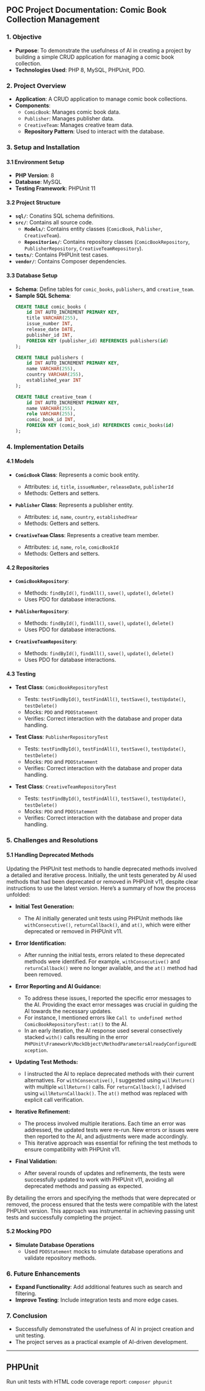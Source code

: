 ## POC Project Documentation: Comic Book Collection Management

### 1. **Objective**
   - **Purpose**: To demonstrate the usefulness of AI in creating a project by building a simple CRUD application for managing a comic book collection.
   - **Technologies Used**: PHP 8, MySQL, PHPUnit, PDO.

### 2. **Project Overview**
   - **Application**: A CRUD application to manage comic book collections.
   - **Components**:
     - `ComicBook`: Manages comic book data.
     - `Publisher`: Manages publisher data.
     - `CreativeTeam`: Manages creative team data.
     - **Repository Pattern**: Used to interact with the database.

### 3. **Setup and Installation**

#### 3.1 **Environment Setup**
   - **PHP Version**: 8
   - **Database**: MySQL
   - **Testing Framework**: PHPUnit 11

#### 3.2 **Project Structure**
   - **`sql/`**: Conatins SQL schema definitions.
   - **`src/`**: Contains all source code.
     - **`Models/`**: Contains entity classes (`ComicBook`, `Publisher`, `CreativeTeam`).
     - **`Repositories/`**: Contains repository classes (`ComicBookRepository`, `PublisherRepository`, `CreativeTeamRepository`).
   - **`tests/`**: Contains PHPUnit test cases.
   - **`vendor/`**: Contains Composer dependencies.

#### 3.3 **Database Setup**
   - **Schema**: Define tables for `comic_books`, `publishers`, and `creative_team`.
   - **Sample SQL Schema**:
     ```sql
     CREATE TABLE comic_books (
         id INT AUTO_INCREMENT PRIMARY KEY,
         title VARCHAR(255),
         issue_number INT,
         release_date DATE,
         publisher_id INT,
         FOREIGN KEY (publisher_id) REFERENCES publishers(id)
     );
     
     CREATE TABLE publishers (
         id INT AUTO_INCREMENT PRIMARY KEY,
         name VARCHAR(255),
         country VARCHAR(255),
         established_year INT
     );
     
     CREATE TABLE creative_team (
         id INT AUTO_INCREMENT PRIMARY KEY,
         name VARCHAR(255),
         role VARCHAR(255),
         comic_book_id INT,
         FOREIGN KEY (comic_book_id) REFERENCES comic_books(id)
     );
     ```

### 4. **Implementation Details**

#### 4.1 **Models**

- **`ComicBook` Class**: Represents a comic book entity.
  - Attributes: `id`, `title`, `issueNumber`, `releaseDate`, `publisherId`
  - Methods: Getters and setters.

- **`Publisher` Class**: Represents a publisher entity.
  - Attributes: `id`, `name`, `country`, `establishedYear`
  - Methods: Getters and setters.

- **`CreativeTeam` Class**: Represents a creative team member.
  - Attributes: `id`, `name`, `role`, `comicBookId`
  - Methods: Getters and setters.

#### 4.2 **Repositories**

- **`ComicBookRepository`**:
  - Methods: `findById()`, `findAll()`, `save()`, `update()`, `delete()`
  - Uses PDO for database interactions.

- **`PublisherRepository`**:
  - Methods: `findById()`, `findAll()`, `save()`, `update()`, `delete()`
  - Uses PDO for database interactions.

- **`CreativeTeamRepository`**:
  - Methods: `findById()`, `findAll()`, `save()`, `update()`, `delete()`
  - Uses PDO for database interactions.

#### 4.3 **Testing**

- **Test Class**: `ComicBookRepositoryTest`
  - Tests: `testFindById()`, `testFindAll()`, `testSave()`, `testUpdate()`, `testDelete()`
  - Mocks: `PDO` and `PDOStatement`
  - Verifies: Correct interaction with the database and proper data handling.

- **Test Class**: `PublisherRepositoryTest`
  - Tests: `testFindById()`, `testFindAll()`, `testSave()`, `testUpdate()`, `testDelete()`
  - Mocks: `PDO` and `PDOStatement`
  - Verifies: Correct interaction with the database and proper data handling.

- **Test Class**: `CreativeTeamRepositoryTest`
  - Tests: `testFindById()`, `testFindAll()`, `testSave()`, `testUpdate()`, `testDelete()`
  - Mocks: `PDO` and `PDOStatement`
  - Verifies: Correct interaction with the database and proper data handling.

### 5. **Challenges and Resolutions**

#### 5.1 **Handling Deprecated Methods**

Updating the PHPUnit test methods to handle deprecated methods involved a detailed and iterative process. Initially, the unit tests generated by AI used methods that had been deprecated or removed in PHPUnit v11, despite clear instructions to use the latest version. Here’s a summary of how the process unfolded:

- **Initial Test Generation:**
   - The AI initially generated unit tests using PHPUnit methods like `withConsecutive()`, `returnCallback()`, and `at()`, which were either deprecated or removed in PHPUnit v11.

- **Error Identification:**
   - After running the initial tests, errors related to these deprecated methods were identified. For example, `withConsecutive()` and `returnCallback()` were no longer available, and the `at()` method had been removed.

- **Error Reporting and AI Guidance:**
   - To address these issues, I reported the specific error messages to the AI. Providing the exact error messages was crucial in guiding the AI towards the necessary updates.
   - For instance, I mentioned errors like `Call to undefined method ComicBookRepositoryTest::at()` to the AI.
   - In an early iteration, the AI response used several consectively stacked `with()` calls resulting in the error `PHPUnit\Framework\MockObject\MethodParametersAlreadyConfiguredException`.

- **Updating Test Methods:**
   - I instructed the AI to replace deprecated methods with their current alternatives. For `withConsecutive()`, I suggested using `willReturn()` with multiple `willReturn()` calls. For `returnCallback()`, I advised using `willReturnCallback()`. The `at()` method was replaced with explicit call verification.

- **Iterative Refinement:**
   - The process involved multiple iterations. Each time an error was addressed, the updated tests were re-run. New errors or issues were then reported to the AI, and adjustments were made accordingly.
   - This iterative approach was essential for refining the test methods to ensure compatibility with PHPUnit v11.

- **Final Validation:**
   - After several rounds of updates and refinements, the tests were successfully updated to work with PHPUnit v11, avoiding all deprecated methods and passing as expected.

By detailing the errors and specifying the methods that were deprecated or removed, the process ensured that the tests were compatible with the latest PHPUnit version. This approach was instrumental in achieving passing unit tests and successfully completing the project.

#### 5.2 **Mocking PDO** 

- **Simulate Database Operations**
   - Used `PDOStatement` mocks to simulate database operations and validate repository methods.

### 6. **Future Enhancements**

- **Expand Functionality**: Add additional features such as search and filtering.
- **Improve Testing**: Include integration tests and more edge cases.

### 7. **Conclusion**
   - Successfully demonstrated the usefulness of AI in project creation and unit testing.
   - The project serves as a practical example of AI-driven development.

---

## PHPUnit
Run unit tests with HTML code coverage report: `composer phpunit`